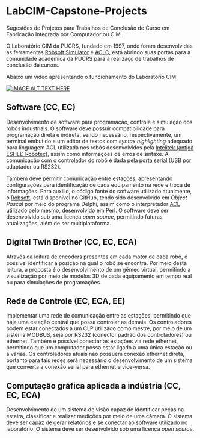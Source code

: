 # LabCIM-Capstone-Projects

Sugestões de Projetos para Trabalhos de Conclusão de Curso em Fabricação Integrada por Computador ou CIM.

O Laboratório CIM da PUCRS, fundado em 1997, onde foram desenvolvidas as
ferramentas [Robsoft Simulator](https://github.com/cimtools/robosoft) e
[ACLC](https://github.com/cimtools/aclc), está abrindo suas portas para a comunidade
acadêmica da PUCRS para a realizaço de trabalhos de conclusão de cursos.

Abaixo um vídeo apresentando o funcionamento do Laboratório CIM:

[![IMAGE ALT TEXT HERE](https://img.youtube.com/vi/iYh5go_5Sc8/0.jpg)](https://www.youtube.com/watch?v=iYh5go_5Sc8)

## Software (CC, EC)

Desenvolvimento de software para programação, controle e simulação dos
robôs industriais. O software deve possuir compatibilidade para programação
direta e indireta, sendo necessário, respectivamente, um terminal embutido
e um editor de textos com *syntax highlighting* adequado para linguagem ACL utilizada
nos robôs desenvolvidos pela [Intelitek (antiga ESHED Robotec)](https://www.intelitek.com/),
assim como informações de erros de sintaxe. A comunicação com o controlador do
robô é dada pela porta serial (USB por adaptador ou RS232). 

Também deve permitir comunicação entre estações, apresentando configurações
para identificação de cada equipamento na rede e troca de informações.
Para auxilio, o código fonte do software utilizado atualmente, o [Robsoft](https://github.com/cimtools/robosoft),
está disponível no GitHub, tendo sido desenvolvido em *Object Pascal* por meio do
programa Delphi, assim como o interpretador [ACL](https://github.com/cimtools/aclc) utilizado pelo mesmo,
desenvolvido em Perl. O software deve ser desenvolvido sub uma licença *open source*,
permitindo futuras atualizações, além de ser multiplataforma.

## Digital Twin Brother (CC, EC, ECA)

Através da leitura de encoders presentes em cada motor de cada robô,
é possível identificar a posição na qual o robô se encontra. Por meio
desta leitura, a proposta é o desenvolvimento de um gêmeo virtual,
permitindo a visualização por meio de modelos 3D de cada equipamento
em tempo real ou para simulações de programações.

## Rede de Controle (EC, ECA, EE)

Implementar uma rede de comunicação entre as estações, permitindo que
haja uma estação central que possa controlar as demais. Os controladores
podem estar conectados a um CLP utilizado como mestre, por meio de um
sistema MODBUS, seja por RS232 (conector padrão dos controladores) ou
ethernet. Também é possível conectar as estações via rede ethernet,
permitindo que um computador possa estar ligado a uma única estação ou a
várias. Os controladores atuais não possuem conexão ethernet direta,
portanto para tais redes será necessário o desenvolvimento de um sistema
que converta a conexão serial para ethernet e vice-versa. 

## Computação gráfica aplicada a indústria (CC, EC, ECA)

Desenvolvimento de um sistema de visão capaz de identificar peças na esteira,
classificar e realizar medições por meio de uma câmera. O sistema deve ser
capaz de gerar relatórios e se conectar ao software utilizado no laboratório.
O sistema deve ser desenvolvido sob uma licença *open source*.
